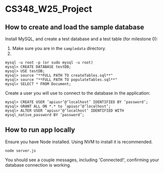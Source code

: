 # CS348_W25_Project

## How to create and load the sample database

Install MySQL, and create a test database and a test table (for milestone 0):

1. Make sure you are in the `sampledata` directory.
2.

```
mysql -u root -p (or sudo mysql -u root)
mysql> CREATE DATABASE testDB;
mysql> USE testDB;
mysql> source "**FULL PATH TO createTables.sql**"
mysql> source "**FULL PATH TO populateTables.sql**"
mysql> SELECT * FROM Document;
```

Create a user you will use to connect to the database in the application:

```
mysql> CREATE USER ’apiusr’@’localhost’ IDENTIFIED BY ’password’;
mysql> GRANT ALL ON *.* to ’apiusr’@’localhost’;
mysql> ALTER USER ’apiusr’@’localhost’ IDENTIFIED WITH mysql_native_password BY ’password’;
```

## How to run app locally

Ensure you have Node installed. Using NVM to install it is recommended.

```
node server.js
```

You should see a couple messages, including 'Connected!', confirming your database connection is working.
